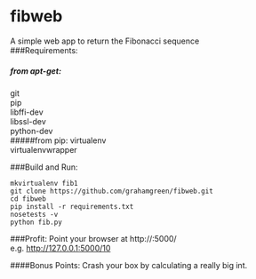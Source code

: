 # fibweb
A simple web app to return the Fibonacci sequence  
###Requirements:
##### from apt-get:
git  
pip  
libffi-dev   
libssl-dev  
python-dev  
#####from pip:
virtualenv  
virtualenvwrapper  

###Build and Run:  

```
mkvirtualenv fib1
git clone https://github.com/grahamgreen/fibweb.git 
cd fibweb
pip install -r requirements.txt
nosetests -v
python fib.py
```

###Profit:
Point your browser at http://<your ip>:5000/<a number>  
e.g. http://127.0.0.1:5000/10  


####Bonus Points:
Crash your box by calculating a really big int.
